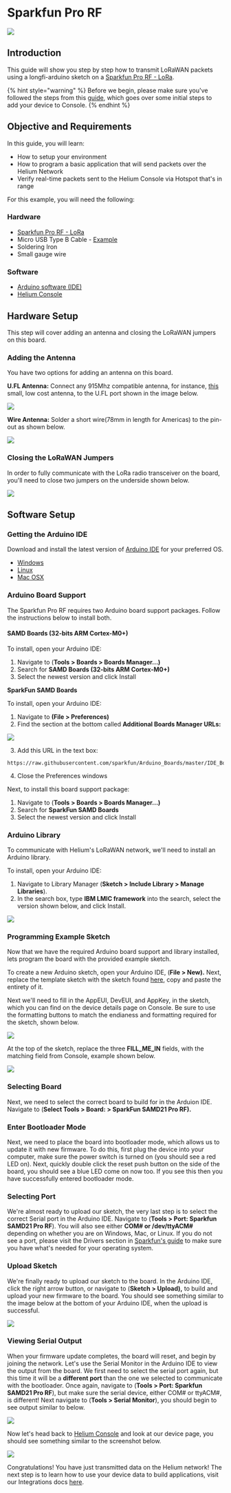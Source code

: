 # Sparkfun Pro RF

![](../../.gitbook/assets/sparkfun_pro_rf%20%281%29.jpg)

## Introduction

This guide will show you step by step how to transmit LoRaWAN packets using a longfi-arduino sketch on a [Sparkfun Pro RF - LoRa](https://www.sparkfun.com/products/14916).

{% hint style="warning" %}
Before we begin, please make sure you've followed the steps from this [guide](https://developer.helium.com/console/quickstart), which goes over some initial steps to add your device to Console.
{% endhint %}

## Objective and Requirements

In this guide, you will learn:

* How to setup your environment
* How to program a basic application that will send packets over the Helium Network
* Verify real-time packets sent to the Helium Console via Hotspot that's in range

For this example, you will need the following:

### Hardware

* [Sparkfun Pro RF - LoRa](https://www.sparkfun.com/products/14916)
* Micro USB Type B Cable - [Example](https://www.amazon.com/AmazonBasics-Male-Micro-Cable-Black/dp/B0719H12WD/ref=sr_1_2_sspa?)
* Soldering Iron
* Small gauge wire

### Software

* [Arduino software \(IDE\)](https://www.arduino.cc/en/Main/Software) 
* [Helium Console](https://console.helium.com/) 

## Hardware Setup

This step will cover adding an antenna and closing the LoRaWAN jumpers on this board. 

### Adding the Antenna

You have two options for adding an antenna on this board.

**U.FL Antenna:**  Connect any 915Mhz compatible antenna, for instance, [this ](https://www.mouser.com/ProductDetail/Anaren/66089-0906?qs=sGAEpiMZZMuBTKBKvsBmlGlvlFGR4gdSgkIgGKwINqg%3D)small, low cost antenna, to the U.FL port shown in the image below.

![](../../.gitbook/assets/sparkfun_pro_rf_antenna_ufl.jpg)

**Wire Antenna:** Solder a short wire\(78mm in length for Americas\) to the pin-out as shown below.

![](../../.gitbook/assets/sparkfun_pro_rf_antenna_wire.jpg)

### Closing the LoRaWAN Jumpers

In order to fully communicate with the LoRa radio transceiver on the board, you'll need to close two jumpers on the underside shown below.

![](../../.gitbook/assets/sparkfun_pro_rf_lorawan_jumpers.jpg)

## Software Setup

### Getting the Arduino IDE

Download and install the latest version of [Arduino IDE](https://www.arduino.cc/en/Main/Software) for your preferred OS.

* [Windows](https://www.arduino.cc/en/Guide/Windows)
* [Linux](https://www.arduino.cc/en/Guide/linux)
* [Mac OSX](https://www.arduino.cc/en/Guide/MacOSX)

### Arduino Board Support

The Sparkfun Pro RF requires two Arduino board support packages. Follow the instructions below to install both.

#### SAMD Boards \(32-bits ARM Cortex-M0+\)

To install, open your Arduino IDE:

1. Navigate to \(**Tools &gt; Boards &gt; Boards Manager...\)**
2. Search for **SAMD Boards \(32-bits ARM Cortex-M0+\)**
3. Select the newest version and click Install

 **SparkFun SAMD Boards**

To install, open your Arduino IDE:

1. Navigate to **\(File &gt; Preferences\)**
2. Find the section at the bottom called **Additional Boards Manager URLs:**

![](../../.gitbook/assets/arduino-board-add-sparkfun.png)

3.  Add this URL in the text box:

```text
https://raw.githubusercontent.com/sparkfun/Arduino_Boards/master/IDE_Board_Manager/package_sparkfun_index.json
```

4. Close the Preferences windows

Next, to install this board support package:

1. Navigate to \(**Tools &gt; Boards &gt; Boards Manager...\)**
2. Search for  **SparkFun SAMD Boards**
3. Select the newest version and click Install

### Arduino Library

To communicate with Helium's LoRaWAN network, we'll need to install an Arduino library.

To install, open your Arduino IDE:

1. Navigate to Library Manager \(**Sketch &gt; Include Library &gt; Manage Libraries**\).
2.  In the search box, type **IBM LMIC framework** into the search, select the version shown below, and click Install.

![](../../.gitbook/assets/sparkfun_pro_rf_library.png)

### Programming **Example Sketch**

Now that we have the required Arduino board support and library installed, lets program the board with the provided example sketch.

To create a new Arduino sketch, open your Arduino IDE, \(**File &gt; New\).** Next, replace the template sketch with the sketch found [here](https://raw.githubusercontent.com/helium/longfi-arduino/master/sparkfun-pro-rf/longfi-us915.ino), copy and paste the entirety of it. 

Next we'll need to fill in the AppEUI, DevEUI, and AppKey, in the sketch, which you can find on the device details page on Console. Be sure to use the formatting buttons to match the endianess  and formatting required for the sketch, shown below.

![](../../.gitbook/assets/sparkfun_pro_rf_console.png)

At the top of the sketch, replace the three **FILL\_ME\_IN** fields, with the matching field from Console, example shown below.

![](../../.gitbook/assets/sparkfun_pro_rf_sketch_keys.png)

### Selecting Board

Next, we need to select the correct board to build for in the Arduion IDE.  Navigate to  \(**Select Tools &gt; Board: &gt; SparkFun SAMD21 Pro RF\).**

### Enter Bootloader Mode

Next, we need to place the board into bootloader mode, which allows us to update it with new firmware. To do this, first plug the device into your computer, make sure the power switch is turned on \(you should see a red LED on\).  Next, quickly double click the reset push button on the side of the board, you should see a blue LED come on now too. If you see this then you have successfully entered bootloader mode.

### Selecting Port

We're almost ready to upload our sketch, the very last step is to select the correct Serial port in the Arduino IDE. Navigate to \(**Tools &gt; Port: Sparkfun SAMD21 Pro RF**\). You will also see either **COM\# or /dev/ttyACM\#** depending on whether you are on Windows, Mac, or Linux. If you do not see a port, please visit the Drivers section in [Sparkfun's guide](https://learn.sparkfun.com/tutorials/sparkfun-samd21-pro-rf-hookup-guide?_ga=2.148378999.1172134851.1586114454-289367592.1582349414&_gac=1.242421430.1585837307.EAIaIQobChMI86GEgfjJ6AIVBQF9Ch0mpwyeEAEYASAAEgLFn_D_BwE#hardware-overview) to make sure you have what's needed for your operating system. 

### Upload Sketch

We're finally ready to upload our sketch to the board. In the Arduino IDE, click the right arrow button, or navigate to  \(**Sketch &gt; Upload\),** to build and upload your new firmware to the board.  You should see something similar to the image below at the bottom of your Arduino IDE, when the upload is successful.

![](../../.gitbook/assets/sparkfun_pro_rf_upload.png)

### Viewing Serial Output

When your firmware update completes, the board will reset, and begin by joining the network. Let's use the Serial Monitor in the Arduino IDE to view the output from the board. We first need to select the serial port again, but this time it will be a **different port** than the one we selected to communicate with the bootloader. Once again, navigate to \(**Tools &gt; Port: Sparkfun SAMD21 Pro RF**\), but make sure the serial device, either COM\# or ttyACM\#,  is different! Next navigate to \(**Tools &gt; Serial Monitor**\), you should begin to see output similar to below.

![](../../.gitbook/assets/sparkfun_pro_rf_console_terminal.png)

Now let's head back to [Helium Console](https://console.helium.com) and look at our device page, you should see something similar to the screenshot below.

![](../../.gitbook/assets/sparkfun_pro_rf_console_data.png)

Congratulations! You have just transmitted data on the Helium network! The next step is to learn how to use your device data to build applications, visit our Integrations docs [here](../../console/integrations/).


